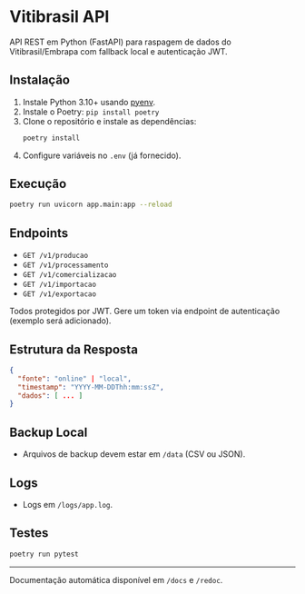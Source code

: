 # Vitibrasil API

API REST em Python (FastAPI) para raspagem de dados do Vitibrasil/Embrapa com fallback local e autenticação JWT.

## Instalação

1. Instale Python 3.10+ usando [pyenv](https://github.com/pyenv/pyenv).
2. Instale o Poetry: `pip install poetry`
3. Clone o repositório e instale as dependências:
   ```bash
   poetry install
   ```
4. Configure variáveis no `.env` (já fornecido).

## Execução

```bash
poetry run uvicorn app.main:app --reload
```

## Endpoints

- `GET /v1/producao`
- `GET /v1/processamento`
- `GET /v1/comercializacao`
- `GET /v1/importacao`
- `GET /v1/exportacao`

Todos protegidos por JWT. Gere um token via endpoint de autenticação (exemplo será adicionado).

## Estrutura da Resposta

```json
{
  "fonte": "online" | "local",
  "timestamp": "YYYY-MM-DDThh:mm:ssZ",
  "dados": [ ... ]
}
```

## Backup Local

- Arquivos de backup devem estar em `/data` (CSV ou JSON).

## Logs

- Logs em `/logs/app.log`.

## Testes

```bash
poetry run pytest
```

---

Documentação automática disponível em `/docs` e `/redoc`.
